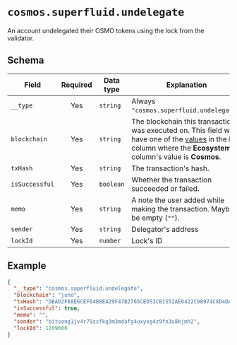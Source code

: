 # `cosmos.superfluid.undelegate`

An account undelegated their OSMO tokens using the lock from the validator.

## Schema

| Field          | Required | Data type | Explanation                                                                                                                                                                                   | Example                                                              |
| -------------- | :------: | --------- | --------------------------------------------------------------------------------------------------------------------------------------------------------------------------------------------- | -------------------------------------------------------------------- |
| `__type`       |   Yes    | `string`  | Always `"cosmos.superfluid.undelegate"`.                                                                                                                                                      | `"cosmos.superfluid.undelegate"`                                     |
| `blockchain`   |   Yes    | `string`  | The blockchain this transaction was executed on. This field will have one of the [values](../../blockchains.md) in the **ID** column where the **Ecosystem** column's value is **Cosmos**. | `"juno"`                                                             |
| `txHash`       |   Yes    | `string`  | The transaction's hash.                                                                                                                                                                       | `"DBAD2F68E6CEF64B8EA29F47B2765CED53CB1552AE6422C98974C8D4DA8869F8"` |
| `isSuccessful` |   Yes    | `boolean` | Whether the transaction succeeded or failed.                                                                                                                                                  | `true`                                                               |
| `memo`         |   Yes    | `string`  | A note the user added while making the transaction. Maybe be empty (`""`).                                                                                                                    | `"I owed you 1.5 ATOM since you paid for lunch."`                    |
| `sender`       |   Yes    | `string`  | Delegator's address                                                                                                                                                                           | `"bitsong1jv4r79zsfkg3m3mdafg4uxyxg4z9fn3u8kjmh2"`                   |
| `lockId`       |   Yes    | `number`  | Lock's ID                                                                                                                                                                                     | `1209600`                                                            |

## Example

```json
{
  "__type": "cosmos.superfluid.undelegate",
  "blockchain": "juno",
  "txHash": "DBAD2F68E6CEF64B8EA29F47B2765CED53CB1552AE6422C98974C8D4DA8869F8",
  "isSuccessful": true,
  "memo": "",
  "sender": "bitsong1jv4r79zsfkg3m3mdafg4uxyxg4z9fn3u8kjmh2",
  "lockId": 1209600
}
```

